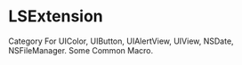 LSExtension
===========

Category For UIColor, UIButton, UIAlertView, UIView, NSDate, NSFileManager.
Some Common Macro.
